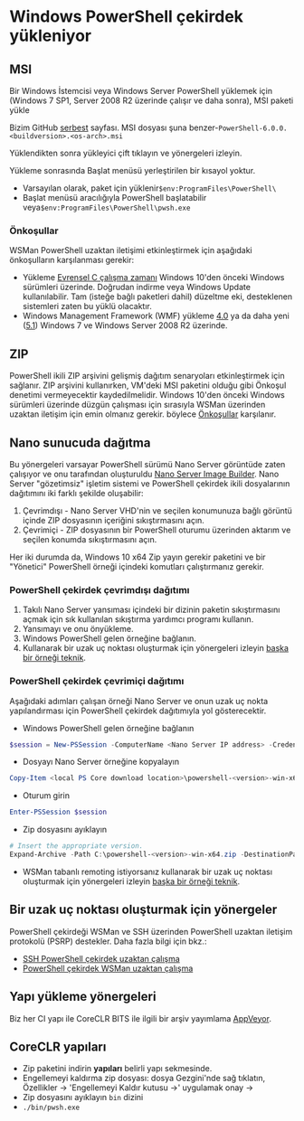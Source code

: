 # <a name="installing-powershell-core-on-windows"></a>Windows PowerShell çekirdek yükleniyor

## <a name="msi"></a>MSI

Bir Windows İstemcisi veya Windows Server PowerShell yüklemek için (Windows 7 SP1, Server 2008 R2 üzerinde çalışır ve daha sonra), MSI paketi yükle
<!-- TODO: either the Download Center or -->
Bizim GitHub [serbest][] sayfası.
MSI dosyası şuna benzer-`PowerShell-6.0.0.<buildversion>.<os-arch>.msi`

Yüklendikten sonra yükleyici çift tıklayın ve yönergeleri izleyin.

Yükleme sonrasında Başlat menüsü yerleştirilen bir kısayol yoktur.

* Varsayılan olarak, paket için yüklenir`$env:ProgramFiles\PowerShell\`
* Başlat menüsü aracılığıyla PowerShell başlatabilir veya`$env:ProgramFiles\PowerShell\pwsh.exe`

### <a name="prerequisites"></a>Önkoşullar

WSMan PowerShell uzaktan iletişimi etkinleştirmek için aşağıdaki önkoşulların karşılanması gerekir:

* Yükleme [Evrensel C çalışma zamanı](https://www.microsoft.com/download/details.aspx?id=50410) Windows 10'den önceki Windows sürümleri üzerinde.
  Doğrudan indirme veya Windows Update kullanılabilir.
  Tam (isteğe bağlı paketleri dahil) düzeltme eki, desteklenen sistemleri zaten bu yüklü olacaktır.
* Windows Management Framework (WMF) yükleme [4.0](https://www.microsoft.com/download/details.aspx?id=40855) ya da daha yeni ([5.1](https://www.microsoft.com/download/details.aspx?id=54616)) Windows 7 ve Windows Server 2008 R2 üzerinde.

## <a name="zip"></a>ZIP

PowerShell ikili ZIP arşivini gelişmiş dağıtım senaryoları etkinleştirmek için sağlanır.
ZIP arşivini kullanırken, VM'deki MSI paketini olduğu gibi Önkoşul denetimi vermeyecektir kaydedilmelidir.
Windows 10'den önceki Windows sürümleri üzerinde düzgün çalışması için sırasıyla WSMan üzerinden uzaktan iletişim için emin olmanız gerekir. böylece [Önkoşullar](#prerequisites) karşılanır.

## <a name="deploying-on-nano-server"></a>Nano sunucuda dağıtma

Bu yönergeleri varsayar PowerShell sürümü Nano Server görüntüde zaten çalışıyor ve onu tarafından oluşturuldu [Nano Server Image Builder](https://technet.microsoft.com/windows-server-docs/get-started/deploy-nano-server).
Nano Server "gözetimsiz" işletim sistemi ve PowerShell çekirdek ikili dosyalarının dağıtımını iki farklı şekilde oluşabilir:

1. Çevrimdışı - Nano Server VHD'nin ve seçilen konumunuza bağlı görüntü içinde ZIP dosyasının içeriğini sıkıştırmasını açın.
1. Çevrimiçi - ZIP dosyasının bir PowerShell oturumu üzerinden aktarım ve seçilen konumda sıkıştırmasını açın.

Her iki durumda da, Windows 10 x64 Zip yayın gerekir paketini ve bir "Yönetici" PowerShell örneği içindeki komutları çalıştırmanız gerekir.

### <a name="offline-deployment-of-powershell-core"></a>PowerShell çekirdek çevrimdışı dağıtımı

1. Takılı Nano Server yansıması içindeki bir dizinin paketin sıkıştırmasını açmak için sık kullanılan sıkıştırma yardımcı programı kullanın.
1. Yansımayı ve onu önyükleme.
1. Windows PowerShell gelen örneğine bağlanın.
1. Kullanarak bir uzak uç noktası oluşturmak için yönergeleri izleyin [başka bir örneği teknik](#executed-by-another-instance-of-powershell-on-behalf-of-the-instance-that-it-will-register).

### <a name="online-deployment-of-powershell-core"></a>PowerShell çekirdek çevrimiçi dağıtımı

Aşağıdaki adımları çalışan örneği Nano Server ve onun uzak uç nokta yapılandırması için PowerShell çekirdek dağıtımıyla yol gösterecektir.

* Windows PowerShell gelen örneğine bağlanın

```powershell
$session = New-PSSession -ComputerName <Nano Server IP address> -Credential <An Administrator account on the system>
```

* Dosyayı Nano Server örneğine kopyalayın

```powershell
Copy-Item <local PS Core download location>\powershell-<version>-win-x64.zip c:\ -ToSession $session
```

* Oturum girin

```powershell
Enter-PSSession $session
```

* Zip dosyasını ayıklayın

```powershell
# Insert the appropriate version.
Expand-Archive -Path C:\powershell-<version>-win-x64.zip -DestinationPath "C:\PowerShellCore_<version>"
```

* WSMan tabanlı remoting istiyorsanız kullanarak bir uzak uç noktası oluşturmak için yönergeleri izleyin [başka bir örneği teknik](../core-powershell/WSMan-Remoting-in-PowerShell-Core.md#executed-by-another-instance-of-powershell-on-behalf-of-the-instance-that-it-will-register).

## <a name="instructions-to-create-a-remoting-endpoint"></a>Bir uzak uç noktası oluşturmak için yönergeler

PowerShell çekirdeği WSMan ve SSH üzerinden PowerShell uzaktan iletişim protokolü (PSRP) destekler. Daha fazla bilgi için bkz.:

* [SSH PowerShell çekirdek uzaktan çalışma][ssh-remoting]
* [PowerShell çekirdek WSMan uzaktan çalışma][wsman-remoting]

## <a name="artifact-installation-instructions"></a>Yapı yükleme yönergeleri

Biz her CI yapı ile CoreCLR BITS ile ilgili bir arşiv yayımlama [AppVeyor][].

## <a name="coreclr-artifacts"></a>CoreCLR yapıları

* Zip paketini indirin **yapıları** belirli yapı sekmesinde.
* Engellemeyi kaldırma zip dosyası: dosya Gezgini'nde sağ tıklatın, Özellikler -> 'Engellemeyi Kaldır kutusu ->' uygulamak onay ->
* Zip dosyasını ayıklayın `bin` dizini
* `./bin/pwsh.exe`

<!-- [download-center]: TODO -->
[serbest]: https://github.com/PowerShell/PowerShell/releases
[signing]: ../../tools/Sign-Package.ps1
[ssh-remoting]: ../core-powershell/SSH-Remoting-in-PowerShell-Core.md
[wsman-remoting]: ../core-powershell/WSMan-Remoting-in-PowerShell-Core.md
[AppVeyor]: https://ci.appveyor.com/project/PowerShell/powershell
